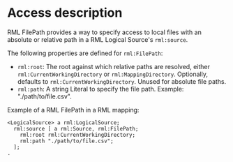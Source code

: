 # Access description

RML FilePath provides a way to specify access to local files with an absolute or relative path in a RML Logical Source's `rml:source`.

The following properties are defined for `rml:FilePath`:
- `rml:root`: The root against which relative paths are resolved, either `rml:CurrentWorkingDirectory` or `rml:MappingDirectory`. Optionally, defaults to `rml:CurrentWorkingDirectory`. Unused for absolute file paths.
- `rml:path`: A string Literal to specify the file path. Example: "./path/to/file.csv".

Example of a RML FilePath in a RML mapping:

```
<LogicalSource> a rml:LogicalSource;
  rml:source [ a rml:Source, rml:FilePath;
    rml:root rml:CurrentWorkingDirectory;
    rml:path "./path/to/file.csv";
  ];
.
```
